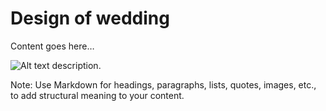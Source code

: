 # Design of wedding

Content goes here…

![Alt text description.](img/filename.png)

Note: Use Markdown for headings, paragraphs, lists, quotes, images, etc., to add structural meaning to your content.
